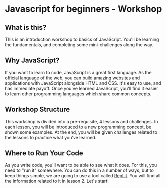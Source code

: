 # Javascript for beginners - Workshop

## What is this?

This is an introduction workshop to basics of JavaScript. You'll be learning the fundamentals, and completing some mini-challenges along the way.

## Why JavaScript?

If you want to learn to code, JavaScript is a great first language. As the official language of the web, you can build amazing websites and applications with JavaScript alongside HTML and CSS. It's easy to use, and has immediate payoff. Once you've learned JavaScript, you'll find it easier to learn other programming languages which share common concepts.

## Workshop Structure

This workshop is divided into a pre-requisite, 4 lessons and challenges. In each lesson, you will be introduced to a new programming concept, be shown some examples. At the end, you will be given challenges related to the lessons to practice what you've learned.

## Where to Run Your Code

As you write code, you'll want to be able to see what it does. For this, you need to "run it" somewhere. You can do this in a number of ways, but to keep things simple, we are going to use a tool called [Repl.it](https://repl.it/). You will find all the information related to it in lesson 2. Let's start!
